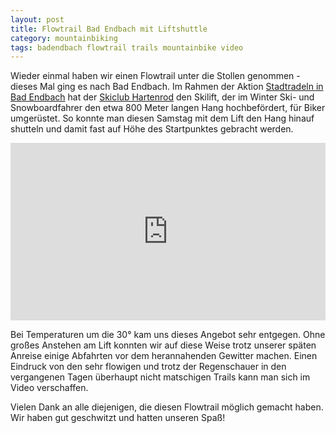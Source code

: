 ```yaml
---
layout: post
title: Flowtrail Bad Endbach mit Liftshuttle
category: mountainbiking
tags: badendbach flowtrail trails mountainbike video
---
```


Wieder einmal haben wir einen Flowtrail unter die Stollen genommen - dieses Mal ging es nach Bad Endbach. Im Rahmen der Aktion [Stadtradeln in Bad Endbach](https://www.stadtradeln.de/index.php?&&id=4212) hat der [Skiclub Hartenrod](http://skiclub-hartenrod.de/) den Skilift, der im Winter Ski- und Snowboardfahrer den etwa 800 Meter langen Hang hochbefördert, für Biker umgerüstet. So konnte man diesen Samstag mit dem Lift den Hang hinauf shutteln und damit fast auf Höhe des Startpunktes gebracht werden.

<div class="vimeo"><div style="padding:56.25% 0 0 0;position:relative;"><iframe src="https://player.vimeo.com/video/274277633" style="position:absolute;top:0;left:0;width:100%;height:100%;" frameborder="0" allow="autoplay; fullscreen" allowfullscreen></iframe></div><script src="https://player.vimeo.com/api/player.js"></script></div>

Bei Temperaturen um die 30° kam uns dieses Angebot sehr entgegen. Ohne großes Anstehen am Lift konnten wir auf diese Weise trotz unserer späten Anreise einige Abfahrten vor dem herannahenden Gewitter machen. Einen Eindruck von den sehr flowigen und trotz der Regenschauer in den vergangenen Tagen überhaupt nicht matschigen Trails kann man sich im Video verschaffen.

Vielen Dank an alle diejenigen, die diesen Flowtrail möglich gemacht haben. Wir haben gut geschwitzt und hatten unseren Spaß!
